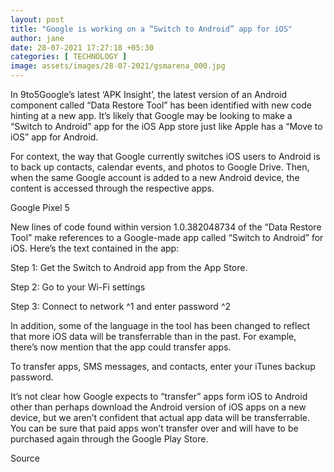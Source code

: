 ```yaml
---
layout: post
title: "Google is working on a “Switch to Android” app for iOS"
author: jane 
date: 28-07-2021 17:27:18 +05:30 
categories: [ TECHNOLOGY ] 
image: assets/images/28-07-2021/gsmarena_000.jpg
---
```

In 9to5Google’s latest ‘APK Insight’, the latest version of an Android component called “Data Restore Tool” has been identified with new code hinting at a new app. It’s likely that Google may be looking to make a “Switch to Android” app for the iOS App store just like Apple has a “Move to iOS” app for Android.

For context, the way that Google currently switches iOS users to Android is to back up contacts, calendar events, and photos to Google Drive. Then, when the same Google account is added to a new Android device, the content is accessed through the respective apps.

Google Pixel 5

New lines of code found within version 1.0.382048734 of the “Data Restore Tool” make references to a Google-made app called “Switch to Android” for iOS. Here’s the text contained in the app:

Step 1: Get the Switch to Android app from the App Store.

Step 2: Go to your Wi-Fi settings

Step 3: Connect to network ^1 and enter password ^2

In addition, some of the language in the tool has been changed to reflect that more iOS data will be transferrable than in the past. For example, there’s now mention that the app could transfer apps.

To transfer apps, SMS messages, and contacts, enter your iTunes backup password.

It’s not clear how Google expects to “transfer” apps form iOS to Android other than perhaps download the Android version of iOS apps on a new device, but we aren’t confident that actual app data will be transferrable. You can be sure that paid apps won’t transfer over and will have to be purchased again through the Google Play Store.

Source